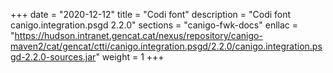 +++
date        = "2020-12-12"
title       = "Codi font"
description = "Codi font canigo.integration.psgd 2.2.0"
sections    = "canigo-fwk-docs"
enllac		= "https://hudson.intranet.gencat.cat/nexus/repository/canigo-maven2/cat/gencat/ctti/canigo.integration.psgd/2.2.0/canigo.integration.psgd-2.2.0-sources.jar"
weight		= 1
+++
